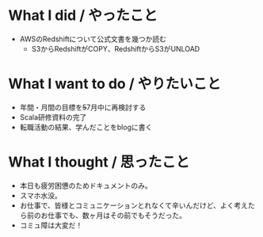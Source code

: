 # What I did / やったこと
- AWSのRedshiftについて公式文書を幾つか読む
  - S3からRedshiftがCOPY、RedshiftからS3がUNLOAD

# What I want to do / やりたいこと
- 年間・月間の目標を~~5~~7月中に再検討する
- Scala研修資料の完了
- 転職活動の結果、学んだことをblogに書く

# What I thought / 思ったこと
- 本日も疲労困憊のためドキュメントのみ。
- スマホ水没。
- お仕事で、皆様とコミュニケーションとれなくて辛いんだけど、よく考えたら前のお仕事でも、数ヶ月はその前でもそうだった。
- コミュ障は大変だ！
